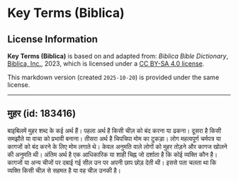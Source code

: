 # Key Terms (Biblica)

## License Information

**Key Terms (Biblica)** is based on and adapted from: _Biblica Bible Dictionary_, [Biblica, Inc.](https://www.biblica.com/), 2023, which is licensed under a [CC BY-SA 4.0 license](https://creativecommons.org/licenses/by-sa/4.0/legalcode.en).

This markdown version (created `2025-10-20`) is provided under the same license.



--------------------------------

## मुहर (id: 183416)

बाइबिलमें मुहर शब्द के कई अर्थ हैं। पहला अर्थ है किसी चीज़ को बंद करना या ढकना। दूसरा है किसी समझौते या वाचा को प्रभावी बनाना। तीसरा अर्थ है चिपचिपा मोम का टुकड़ा। लोग महत्वपूर्ण चर्मपत्र या कागजों को बंद करने के लिए मोम लगाते थे। केवल अनुमति वाले लोगों को मुहर तोड़ने और कागज खोलने की अनुमति थी। अंतिम अर्थ है एक आधिकारिक या शाही चिह्न जो दर्शाता है कि कोई व्यक्ति कौन है। कागजों या अन्य चीजों पर दबाई गई सील उन पर अपनी छाप छोड़ देती थी। इससे पता चलता था कि व्यक्ति किसी चीज़ से सहमत है या वह चीज़ उनकी है।



